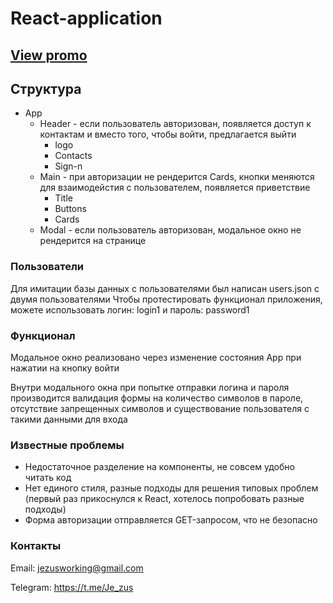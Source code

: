 # React-application
 [View promo](https://jezusdev.github.io/reactJs/)
-----------------------


## Структура

* App 
  * Header - если пользователь авторизован, появляется доступ к контактам и вместо того, чтобы войти, предлагается выйти
    * logo
    * Contacts
    * Sign-n 
  * Main - при авторизации не рендерится Cards, кнопки меняются для взаимодейстия с пользователем, появляется приветствие
     * Title
     * Buttons
     * Cards
  * Modal - если пользователь авторизован, модальное окно не рендерится на странице

### Пользователи
Для имитации базы данных с пользователями был написан users.json с двумя пользователями
Чтобы протестировать функционал приложения, можете использовать логин: login1 и пароль: password1


### Функционал
Модальное окно реализовано через изменение состояния App при нажатии на кнопку войти

Внутри модального окна при попытке отправки логина и пароля производится валидация формы на количество символов в пароле, отсутствие запрещенных символов и существование пользователя с такими данными для входа


### Известные проблемы
* Недостаточное разделение на компоненты, не совсем удобно читать код
* Нет единого стиля, разные подходы для решения типовых проблем (первый раз прикоснулся к React, хотелось попробовать разные подходы)
* Форма авторизации отправляется GET-запросом, что не безопасно

### Контакты
Email: jezusworking@gmail.com

Telegram: <https://t.me/Je_zus>
